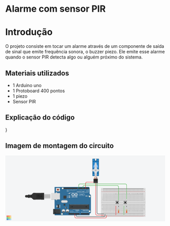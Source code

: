 # Alarme com sensor PIR

# Introdução
  O projeto consiste em tocar um alarme através de um componente de saída de sinal que emite frequência sonora, o buzzer piezo. 
  Ele emite esse alarme quando o sensor PIR detecta algo ou alguém próximo do sistema. 

## Materiais utilizados
- 1 Arduino uno
- 1 Protoboard 400 pontos
- 1 piezo
- Sensor PIR

## Explicação do código


}

## Imagem de montagem do circuito

![Projeto servo motor](projeto_servo_motor.png)
